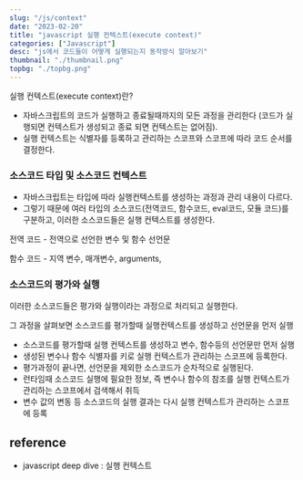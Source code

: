 ```yaml
---
slug: "/js/context"
date: "2023-02-20"
title: "javascript 실행 컨텍스트(execute context)"
categories: ["Javascript"]
desc: "js에서 코드들이 어떻게 실행되는지 동작방식 알아보기"
thumbnail: "./thumbnail.png"
topbg: "./topbg.png"
---
```


실행 컨텍스트(execute context)란?

- 자바스크립트의 코드가 실행하고 종료될때까지의 모든 과정을 관리한다 (코드가 실행되면 컨텍스트가 생성되고 종료 되면 컨텍스트는 없어짐).
- 실행 컨텍스트는 식별자를 등록하고 관리하는 스코프와 스코프에 따라 코드 순서를 결정한다.

### 소스코드 타입 및 소스코드 컨텍스트

- 자바스크립트는 타입에 따라 실행컨텍스트를 생성하는 과정과 관리 내용이 다르다.
- 그렇기 때문에 여러 타입의 소스코드(전역코드, 함수코드, eval코드, 모듈 코드)를 구분하고, 이러한 소스코드들은 실행 컨텍스트를 생성한다.

전역 코드 - 전역으로 선언한 변수 및 함수 선언문

함수 코드 - 지역 변수, 매개변수, arguments,

### 소스코드의 평가와 실행

이러한 소스코드들은 평가와 실행이라는 과정으로 처리되고 실행한다.

그 과정을 살펴보면 소스코드를 평가할때 실행컨텍스트를 생성하고 선언문을 먼저 실행

- 소스코드를 평가할때 실행 컨텍스트를 생성하고 변수, 함수등의 선언문만 먼저 실행
- 생성된 변수나 함수 식별자를 키로 실행 컨텍스트가 관리하는 스코프에 등록한다.
- 평가과정이 끝나면, 선언문을 제외한 소스코드가 순차적으로 실행된다.
- 런타임때 소스코드 실행에 필요한 정보, 즉 변수나 함수의 참조를 실행 컨텍스트가 관리하는 스코프에서 검색해서 취득
- 변수 값의 변동 등 소스코드의 실행 결과는 다시 실행 컨텍스트가 관리하는 스코프에 등록

## reference

- javascript deep dive : 실행 컨텍스트

